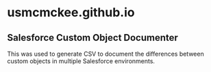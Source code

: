 # usmcmckee.github.io

## Salesforce Custom Object Documenter

This was used to generate CSV to document the differences between custom objects in multiple Salesforce environments.
